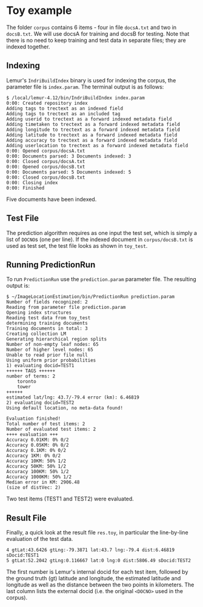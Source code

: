 Toy example
===========

The folder `corpus` contains 6 items - four in file `docsA.txt` and two in `docsB.txt`. We will use docsA for training and docsB for testing. Note that there is no need to keep training and test data in separate files; they are indexed together.

Indexing
--------
Lemur's `IndriBuildIndex` binary is used for indexing the corpus, the parameter file is `index.param`. The terminal output is as follows:

```
$ /local/lemur-4.12/bin/IndriBuildIndex index.param 
0:00: Created repository index
Adding tags to trectext as an indexed field
Adding tags to trectext as an included tag
Adding userid to trectext as a forward indexed metadata field
Adding timetaken to trectext as a forward indexed metadata field
Adding longitude to trectext as a forward indexed metadata field
Adding latitude to trectext as a forward indexed metadata field
Adding accuracy to trectext as a forward indexed metadata field
Adding userlocation to trectext as a forward indexed metadata field
0:00: Opened corpus/docsA.txt
0:00: Documents parsed: 3 Documents indexed: 3
0:00: Closed corpus/docsA.txt
0:00: Opened corpus/docsB.txt
0:00: Documents parsed: 5 Documents indexed: 5
0:00: Closed corpus/docsB.txt
0:00: Closing index
0:00: Finished
```

Five documents have been indexed.

Test File
---------
The prediction algorithm requires as one input the test set, which is simply a list of `DOCNO`s (one per line). If the indexed document in `corpus/docsB.txt` is used as test set, the test file looks as shown in `toy_test`.

Running PredictionRun
---------------------
To run `PredictionRun` use the `prediction.param` parameter file. The resulting output is:

```
$ ~/ImageLocationEstimation/bin/PredictionRun prediction.param 
Number of fields recognized: 2
Reading from parameter file prediction.param
Opening index structures
Reading test data from toy_test
determining training documents
Training documents in total: 3
Creating collection LM
Generating hierarchical region splits
Number of non-empty leaf nodes: 65
Number of higher level nodes: 65
Unable to read prior file null
Using uniform prior probabilities
1) evaluating docid=TEST1
++++++ TAGS ++++++
number of terms: 2
	toronto
	tower
++++++
estimated lat/lng: 43.7/-79.4 error (km): 6.46819
2) evaluating docid=TEST2
Using default location, no meta-data found!

Evaluation finished!
Total number of test items: 2
Number of evaluated test items: 2
++++ evaluation +++ 
Accuracy 0.01KM: 0% 0/2
Accuracy 0.05KM: 0% 0/2
Accuracy 0.1KM: 0% 0/2
Accuracy 1KM: 0% 0/2
Accuracy 10KM: 50% 1/2
Accuracy 50KM: 50% 1/2
Accuracy 100KM: 50% 1/2
Accuracy 1000KM: 50% 1/2
Median error in KM: 2906.48
(size of distVec: 2)
```
 
Two test items (TEST1 and TEST2) were evaluated.

Result File
-----------
Finally, a quick look at the result file `res.toy`, in particular the line-by-line evaluation of the test data.

```
4 gtLat:43.6426 gtLng:-79.3871 lat:43.7 lng:-79.4 dist:6.46819 sDocid:TEST1
5 gtLat:52.2042 gtLng:0.116667 lat:0 lng:0 dist:5806.49 sDocid:TEST2
```

The first number is Lemur's internal docid for each test item, followed by the ground truth (gt) latitude and longitude, the estimated latitude and longitude as well as the distance between the two points in kilometers. The last column lists the external docid (i.e. the original `<DOCNO>` used in the corpus).

